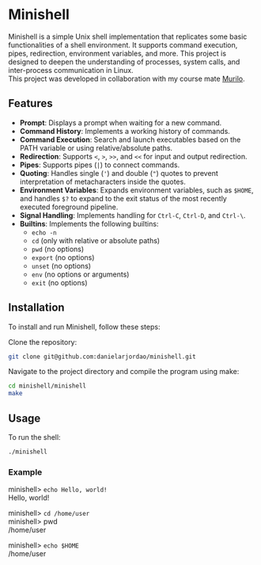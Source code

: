 # Minishell

Minishell is a simple Unix shell implementation that replicates some basic functionalities of a shell environment. It supports command execution, pipes, redirection, environment variables, and more. This project is designed to deepen the understanding of processes, system calls, and inter-process communication in Linux.  
This project was developed in collaboration with my course mate [Murilo](https://github.com/murilodsd). 

## Features

- **Prompt**: Displays a prompt when waiting for a new command.
- **Command History**: Implements a working history of commands.
- **Command Execution**: Search and launch executables based on the PATH variable or using relative/absolute paths.
- **Redirection**: Supports `<`, `>`, `>>`, and `<<` for input and output redirection.
- **Pipes**: Supports pipes (`|`) to connect commands.
- **Quoting**: Handles single (`'`) and double (`"`) quotes to prevent interpretation of metacharacters inside the quotes.
- **Environment Variables**: Expands environment variables, such as `$HOME`, and handles `$?` to expand to the exit status of the most recently executed foreground pipeline.
- **Signal Handling**: Implements handling for `Ctrl-C`, `Ctrl-D`, and `Ctrl-\`.
- **Builtins**: Implements the following builtins:
  - `echo -n`
  - `cd` (only with relative or absolute paths)
  - `pwd` (no options)
  - `export` (no options)
  - `unset` (no options)
  - `env` (no options or arguments)
  - `exit` (no options)

## Installation

To install and run Minishell, follow these steps:

Clone the repository:

```bash
git clone git@github.com:danielarjordao/minishell.git
```

Navigate to the project directory and compile the program using make:

```bash
cd minishell/minishell
make
```

## Usage

To run the shell:
```bash
./minishell
```

### Example

minishell> `echo Hello, world!`  
Hello, world!  

minishell> `cd /home/user`  
minishell> pwd  
/home/user  

minishell> `echo $HOME`  
/home/user  

